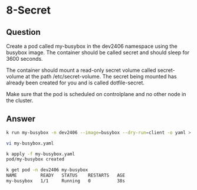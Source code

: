 # 8-Secret

## Question

Create a pod called my-busybox in the dev2406 namespace using the busybox image.
The container should be called secret and should sleep for 3600 seconds.

The container should mount a read-only secret volume called secret-volume at the path /etc/secret-volume.
The secret being mounted has already been created for you and is called dotfile-secret.

Make sure that the pod is scheduled on controlplane and no other node in the cluster.

## Answer

```bash
k run my-busybox -n dev2406 --image=busybox --dry-run=client -o yaml > my-busybox.yaml

vi my-busybox.yaml

k apply -f my-busybox.yaml 
pod/my-busybox created

k get pod -n dev2406 my-busybox 
NAME         READY   STATUS    RESTARTS   AGE
my-busybox   1/1     Running   0          38s
```
